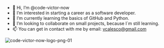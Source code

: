 - 👋 Hi, I’m @code-victor-now
- 👀 I’m interested in starting a career as a software developer.
- 🌱 I’m currently learning the basics of GitHub and Python.
- 💞️ I’m looking to collaborate on small projects, because I´m still learning. 
- 📫 You can get in contact with me by email: vcalesco@gmail.com


![code-victor-now-logo-png-01](https://user-images.githubusercontent.com/8168962/145697160-ab4d7bcf-4f94-45cf-9d7f-798306fd1441.png)


<!---
Calesco/Calesco is a ✨ special ✨ repository because its `README.md` (this file) appears on your GitHub profile.
You can click the Preview link to take a look at your changes.
--->

